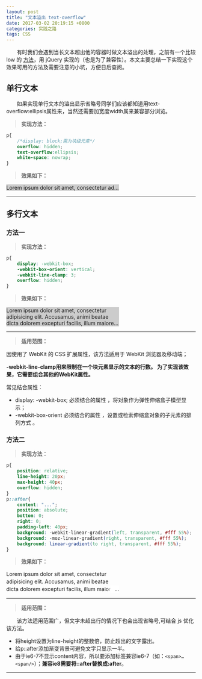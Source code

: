 ```yaml
---
layout: post
title: "文本溢出 text-overflow"
date: 2017-03-02 20:19:15 +0800
categories: 实践之路
tags: CSS
---
```



　　有时我们会遇到当长文本超出他的容器时做文本溢出的处理，之前有一个比较 low 的 [方法](http://doubleray.win/2017/02/03/js-effect/#9-超出部分以省略号显示)，用 jQuery 实现的（也是为了兼容性）。本文主要总结一下实现这个效果可用的方法及需要注意的小坑，方便日后查阅。<!-- more -->

## 单行文本

　　如果实现单行文本的溢出显示省略号同学们应该都知道用text-overflow:ellipsis属性来，当然还需要加宽度width属来兼容部分浏览。

> **实现方法：**

```css
p{
    /*display: block;需为块级元素*/
    overflow: hidden;
    text-overflow:ellipsis;
    white-space: nowrap;
}
```

> **效果如下：**

<p style="overflow: hidden;text-overflow:ellipsis;white-space: nowrap;width:300px;background-color:#ccc">Lorem ipsum dolor sit amet, consectetur adipisicing elit. Accusamus, animi beatae dicta dolorem excepturi facilis, illum maiores quia, repellat sit vero voluptate voluptates? Aspernatur et iusto, omnis qui quo velit.</p>

<hr>

## 多行文本

### 方法一

> **实现方法：**

```css
p{
    display: -webkit-box;
    -webkit-box-orient: vertical;
    -webkit-line-clamp: 3;
    overflow: hidden;
}
```

> **效果如下：**

<p style="overflow: hidden;display: -webkit-box;-webkit-box-orient: vertical;-webkit-line-clamp: 3;width:300px;background-color:#ccc">Lorem ipsum dolor sit amet, consectetur adipisicing elit. Accusamus, animi beatae dicta dolorem excepturi facilis, illum maiores quia, repellat sit vero voluptate voluptates? Aspernatur et iusto, omnis qui quo velit.</p>

<hr>

> **适用范围：**

因使用了 WebKit 的 CSS 扩展属性，该方法适用于 WebKit 浏览器及移动端；

**-webkit-line-clamp用来限制在一个块元素显示的文本的行数。 为了实现该效果，它需要组合其他的WebKit属性。**

常见结合属性：

- display: -webkit-box; 必须结合的属性 ，将对象作为弹性伸缩盒子模型显示；
- -webkit-box-orient 必须结合的属性 ，设置或检索伸缩盒对象的子元素的排列方式 。

### 方法二

> **实现方法：**

```css
p{
    position: relative; 
    line-height: 20px; 
    max-height: 40px;
    overflow: hidden;
}
p::after{
    content: "..."; 
    position: absolute;
    bottom: 0; 
    right: 0;
    padding-left: 40px;
    background: -webkit-linear-gradient(left, transparent, #fff 55%);
    background: -moz-linear-gradient(right, transparent, #fff 55%);
    background: linear-gradient(to right, transparent, #fff 55%);
}
```

> **效果如下：**

<style>.demo-css-ellipsis{position: relative;line-height: 20px;max-height: 60px;overflow: hidden;width: 300px}.demo-css-ellipsis::after{content: "..."; position: absolute;bottom: 0; right: 0;padding-left: 20px;background: -webkit-linear-gradient(left, transparent, #fff 35%);background: -moz-linear-gradient(right, transparent, #fff 35%);background: linear-gradient(to right, transparent, #fff 35%)}</style>

<p class="demo-css-ellipsis">Lorem ipsum dolor sit amet, consectetur adipisicing elit. Accusamus, animi beatae dicta dolorem excepturi facilis, illum maiores quia, repellat sit vero voluptate voluptates? Aspernatur et iusto, omnis qui quo velit.</p>

<hr>

> **适用范围：**

　　该方法适用范围广，但文字未超出行的情况下也会出现省略号,可结合 js 优化该方法。

- 将height设置为line-height的整数倍，防止超出的文字露出。
- 给p::after添加渐变背景可避免文字只显示一半。
- 由于ie6-7不显示content内容，所以要添加标签兼容ie6-7（如：`<span>…<span/>`）；**兼容ie8需要将::after替换成:after**。

<hr>